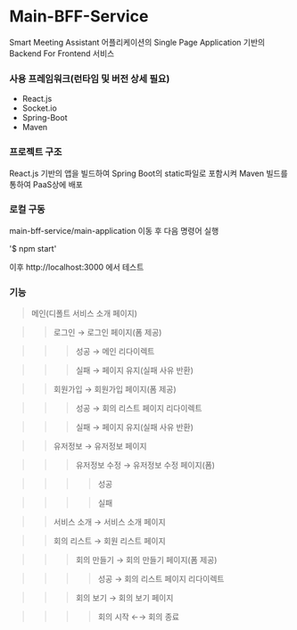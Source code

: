 # Main-BFF-Service

Smart Meeting Assistant 어플리케이션의 Single Page Application 기반의 Backend For Frontend 서비스



### 사용 프레임워크(런타임 및 버전 상세 필요)
* React.js
* Socket.io
* Spring-Boot
* Maven

### 프로젝트 구조
React.js 기반의 앱을 빌드하여 Spring Boot의 static파일로 포함시켜 Maven 빌드를 통하여 PaaS상에 배포

### 로컬 구동
main-bff-service/main-application 이동 후 다음 명령어 실행

\'$ npm start\'

이후 http://localhost:3000 에서 테스트

### 기능
> 메인(디폴트 서비스 소개 페이지)

>> 로그인 → 로그인 페이지(폼 제공)

>>> 성공 → 메인 리다이렉트

>>> 실패 → 페이지 유지(실패 사유 반환)

>> 회원가입 → 회원가입 페이지(폼 제공)

>>> 성공 → 회의 리스트 페이지 리다이렉트

>>> 실패 → 페이지 유지(실패 사유 반환)

>> 유저정보 → 유저정보 페이지

>>> 유저정보 수정 → 유저정보 수정 페이지(폼)

>>>> 성공

>>>> 실패

>> 서비스 소개 → 서비스 소개 페이지

>> 회의 리스트 → 회원 리스트 페이지

>>> 회의 만들기 → 회의 만들기 페이지(폼 제공)

>>>> 성공 → 회의 리스트 페이지 리다이렉트

>>> 회의 보기 → 회의 보기 페이지

>>>> 회의 시작 ←→ 회의 종료
